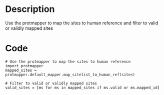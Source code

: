 # Description
Use the protmapper to map the sites to human reference and filter to valid or validly mapped sites

# Code
```
# Use the protmapper to map the sites to human reference
import protmapper
mapped_sites = protmapper.default_mapper.map_sitelist_to_human_ref(sites)

# Filter to valid or validly mapped sites
valid_sites = [ms for ms in mapped_sites if ms.valid or ms.mapped_id]
```
